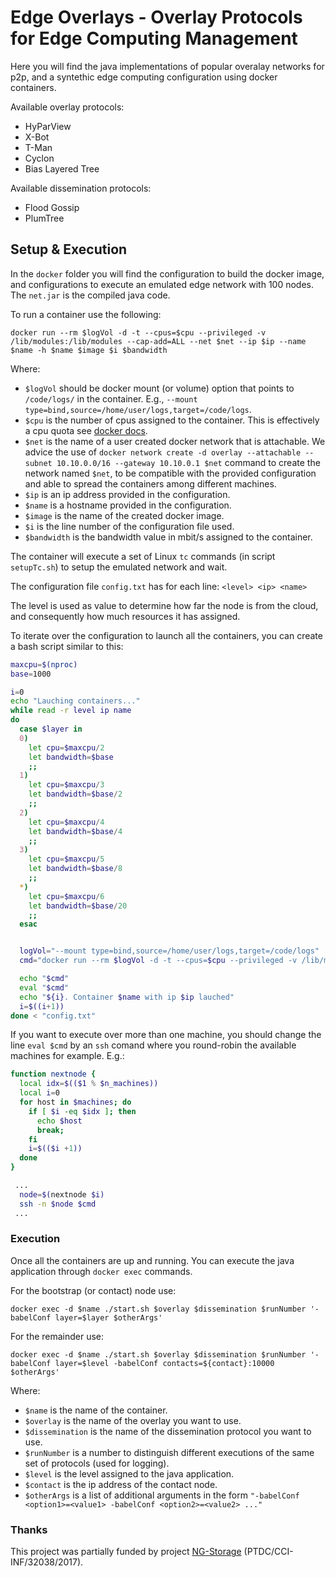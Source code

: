 # Edge Overlays - Overlay Protocols for Edge Computing Management

Here you will find the java implementations of popular overalay networks for p2p, and a syntethic edge computing configuration using docker containers.

Available overlay protocols:
- HyParView
- X-Bot
- T-Man
- Cyclon
- Bias Layered Tree

Available dissemination protocols:
- Flood Gossip
- PlumTree

## Setup & Execution
In the ``docker`` folder you will find the configuration to build the docker image, and configurations to execute an emulated edge network with 100 nodes.
The ``net.jar`` is the compiled java code.

To run a container use the following:
```
docker run --rm $logVol -d -t --cpus=$cpu --privileged -v /lib/modules:/lib/modules --cap-add=ALL --net $net --ip $ip --name $name -h $name $image $i $bandwidth
```

Where:
- ``$logVol`` should be docker mount (or volume) option that points to ``/code/logs/`` in the container. 
E.g., ``--mount type=bind,source=/home/user/logs,target=/code/logs``.
- ``$cpu`` is the number of cpus assigned to the container. This is effectively a cpu quota see [docker docs](https://docs.docker.com/config/containers/resource_constraints/#cpu).
- ``$net`` is the name of a user created docker network that is attachable. 
We advice the use of ``docker network create -d overlay --attachable --subnet 10.10.0.0/16 --gateway 10.10.0.1 $net`` command to create the  network named ``$net``, to be compatible with the provided configuration and able to spread the containers among different machines.
- ``$ip`` is an ip address provided in the configuration.
- ``$name`` is a hostname provided in the configuration.
- ``$image`` is the name of the created docker image.
- ``$i`` is the line number of the configuration file used.
- ``$bandwidth`` is the bandwidth value in mbit/s assigned to the container.

The container will execute a set of Linux ``tc`` commands (in script ``setupTc.sh``) to setup the emulated network and wait.

The configuration file ``config.txt`` has for each line:
``<level> <ip> <name>``

The level is used as value to determine how far the node is from the cloud, and consequently how much resources it has assigned.


To iterate over the configuration to launch all the containers, you can create a bash script similar to this:
```sh
maxcpu=$(nproc)
base=1000

i=0
echo "Lauching containers..."
while read -r level ip name
do
  case $layer in
  0)
    let cpu=$maxcpu/2
    let bandwidth=$base
    ;;
  1)
    let cpu=$maxcpu/3
    let bandwidth=$base/2
    ;;
  2)
    let cpu=$maxcpu/4
    let bandwidth=$base/4
    ;;
  3)
    let cpu=$maxcpu/5
    let bandwidth=$base/8
    ;;
  *)
    let cpu=$maxcpu/6
    let bandwidth=$base/20
    ;;
  esac


  logVol="--mount type=bind,source=/home/user/logs,target=/code/logs"
  cmd="docker run --rm $logVol -d -t --cpus=$cpu --privileged -v /lib/modules:/lib/modules --cap-add=ALL --net $net --ip $ip --name $name -h $name $image $i $bandwidth"

  echo "$cmd"
  eval "$cmd"
  echo "${i}. Container $name with ip $ip lauched"
  i=$((i+1))
done < "config.txt"
```

If you want to execute over more than one machine, you should change the line ``eval $cmd`` by an ``ssh`` comand where you round-robin the available machines for example.
E.g.:
```sh
function nextnode {
  local idx=$(($1 % $n_machines))
  local i=0
  for host in $machines; do
    if [ $i -eq $idx ]; then
      echo $host
      break;
    fi
    i=$(($i +1))
  done
}

 ...
  node=$(nextnode $i)
  ssh -n $node $cmd
 ...
```


### Execution
Once all the containers are up and running. You can execute the java application through ``docker exec`` commands.

For the bootstrap (or contact) node use:
```
docker exec -d $name ./start.sh $overlay $dissemination $runNumber '-babelConf layer=$layer $otherArgs'
```

For the remainder use:
```
docker exec -d $name ./start.sh $overlay $dissemination $runNumber '-babelConf layer=$level -babelConf contacts=${contact}:10000 $otherArgs'
```

Where:
- ``$name`` is the name of the container.
- ``$overlay`` is the name of the overlay you want to use.
- ``$dissemination`` is the name of the dissemination protocol you want to use.
- ``$runNumber`` is a number to distinguish different executions of the same set of protocols (used for logging).
- ``$level`` is the level assigned to the java application.
- ``$contact`` is the ip address of the contact node.
- ``$otherArgs`` is a list of additional arguments in the form ``"-babelConf <option1>=<value1> -babelConf <option2>=<value2> ..."``

### Thanks
This project was partially funded by project [NG-Storage](https://asc.di.fct.unl.pt/~jleitao/ngstorage.php) (PTDC/CCI-INF/32038/2017).

